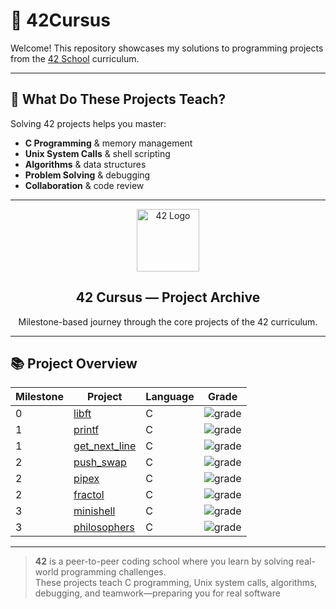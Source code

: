 # 🌟 42Cursus
Welcome! This repository showcases my solutions to programming projects from the [42 School](https://www.42network.org/) curriculum.

---

## 🚀 What Do These Projects Teach?

Solving 42 projects helps you master:

- **C Programming** & memory management  
- **Unix System Calls** & shell scripting  
- **Algorithms** & data structures  
- **Problem Solving** & debugging  
- **Collaboration** & code review

---
<p align="center">
  <img src="https://upload.wikimedia.org/wikipedia/commons/8/8d/42_Logo.svg" alt="42 Logo" width="100"/>
</p>

<h2 align="center">42 Cursus — Project Archive</h2>
<p align="center">Milestone-based journey through the core projects of the 42 curriculum.</p>

---

## 📚 Project Overview

| Milestone | Project                                                                 | Language | Grade           |
|-----------|-------------------------------------------------------------------------|----------|------------------|
| 0         | [libft](https://github.com/halifecik/libft)                             | C        | ![grade](https://img.shields.io/badge/Grade-100%25-success) |
| 1         | [printf](https://github.com/halifecik/printf)                           | C        | ![grade](https://img.shields.io/badge/Grade-101%25-success) |
| 1         | [get_next_line](https://github.com/halifecik/getNextLine)               | C        | ![grade](https://img.shields.io/badge/Grade-125%25-success) |
| 2         | [push_swap](https://github.com/halifecik/pushSwap)                      | C        | ![grade](https://img.shields.io/badge/Grade-100%25-success) |
| 2         | [pipex](https://github.com/halifecik/pipex)                             | C        | ![grade](https://img.shields.io/badge/Grade-100%25-success) |
| 2         | [fractol](https://github.com/halifecik/fractol)                         | C        | ![grade](https://img.shields.io/badge/Grade-100%25-success) |
| 3         | [minishell](https://github.com/halifecik/minishell)                     | C        | ![grade](https://img.shields.io/badge/Grade-125%25-success) |
| 3         | [philosophers](https://github.com/halifecik/philosophers)               | C        | ![grade](https://img.shields.io/badge/Grade-100%25-success) |

---

> **42** is a peer-to-peer coding school where you learn by solving real-world programming challenges.  
> These projects teach C programming, Unix system calls, algorithms, debugging, and teamwork—preparing you for real software


##
